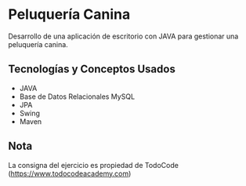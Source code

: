 # Peluquería Canina
Desarrollo de una aplicación de escritorio con JAVA para gestionar una peluquería canina.

## Tecnologías y Conceptos Usados
- JAVA
- Base de Datos Relacionales MySQL
- JPA
- Swing
- Maven

## Nota
La consigna del ejercicio es propiedad de TodoCode (https://www.todocodeacademy.com)
